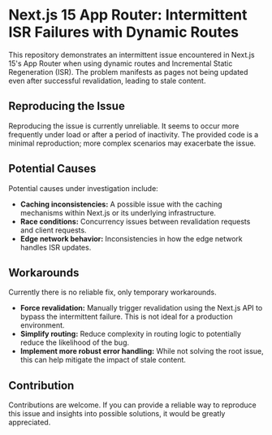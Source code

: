 # Next.js 15 App Router: Intermittent ISR Failures with Dynamic Routes

This repository demonstrates an intermittent issue encountered in Next.js 15's App Router when using dynamic routes and Incremental Static Regeneration (ISR).  The problem manifests as pages not being updated even after successful revalidation, leading to stale content.

## Reproducing the Issue

Reproducing the issue is currently unreliable.  It seems to occur more frequently under load or after a period of inactivity. The provided code is a minimal reproduction;  more complex scenarios may exacerbate the issue.

## Potential Causes

Potential causes under investigation include:

* **Caching inconsistencies:**  A possible issue with the caching mechanisms within Next.js or its underlying infrastructure.
* **Race conditions:**  Concurrency issues between revalidation requests and client requests.
* **Edge network behavior:**  Inconsistencies in how the edge network handles ISR updates.

## Workarounds

Currently there is no reliable fix, only temporary workarounds.

* **Force revalidation:**  Manually trigger revalidation using the Next.js API to bypass the intermittent failure. This is not ideal for a production environment.
* **Simplify routing:**  Reduce complexity in routing logic to potentially reduce the likelihood of the bug.
* **Implement more robust error handling:** While not solving the root issue, this can help mitigate the impact of stale content.

## Contribution

Contributions are welcome.  If you can provide a reliable way to reproduce this issue and insights into possible solutions, it would be greatly appreciated. 
